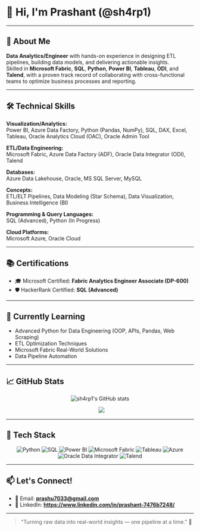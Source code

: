 # 👋 Hi, I'm Prashant (@sh4rp1)

---

## 🚀 About Me
**Data Analytics/Engineer** with hands-on experience in designing ETL pipelines, building data models, and delivering actionable insights.  
Skilled in **Microsoft Fabric**, **SQL**, **Python**, **Power BI**, **Tableau**, **ODI**, and **Talend**, with a proven track record of collaborating with cross-functional teams to optimize business processes and reporting.

---

## 🛠️ Technical Skills

**Visualization/Analytics:**  
Power BI, Azure Data Factory, Python (Pandas, NumPy), SQL, DAX, Excel, Tableau, Oracle Analytics Cloud (OAC), Oracle Admin Tool

**ETL/Data Engineering:**  
Microsoft Fabric, Azure Data Factory (ADF), Oracle Data Integrator (ODI), Talend

**Databases:**  
Azure Data Lakehouse, Oracle, MS SQL Server, MySQL

**Concepts:**  
ETL/ELT Pipelines, Data Modeling (Star Schema), Data Visualization, Business Intelligence (BI)

**Programming & Query Languages:**  
SQL (Advanced), Python (In Progress)

**Cloud Platforms:**  
Microsoft Azure, Oracle Cloud

---

## 📚 Certifications

- 🎓 Microsoft Certified: **Fabric Analytics Engineer Associate (DP-600)**
- 🛡️ HackerRank Certified: **SQL (Advanced)**

---

## 🌱 Currently Learning

- Advanced Python for Data Engineering (OOP, APIs, Pandas, Web Scraping)
- ETL Optimization Techniques
- Microsoft Fabric Real-World Solutions
- Data Pipeline Automation

---

## 📈 GitHub Stats
<p align="center">
  <img src="https://github-readme-stats.vercel.app/api?username=sh4rp1&show_icons=true&theme=tokyonight" alt="sh4rp1's GitHub stats" />
</p>

<p align="center"> 
  <img src="https://github-readme-stats.vercel.app/api/top-langs/?username=sh4rp1&layout=compact&theme=tokyonight" /> </p>

---

## 🧰 Tech Stack

<p align="center">
  <img src="https://img.shields.io/badge/Python-3776AB?style=flat&logo=python&logoColor=white" alt="Python"/>
  <img src="https://img.shields.io/badge/SQL-4479A1?style=flat&logo=postgresql&logoColor=white" alt="SQL"/>
  <img src="https://img.shields.io/badge/Power%20BI-F2C811?style=flat&logo=powerbi&logoColor=black" alt="Power BI"/>
  <img src="https://img.shields.io/badge/Microsoft%20Fabric-0078D4?style=flat&logo=microsoft&logoColor=white" alt="Microsoft Fabric"/>
  <img src="https://img.shields.io/badge/Tableau-E97627?style=flat&logo=tableau&logoColor=white" alt="Tableau"/>
  <img src="https://img.shields.io/badge/Azure-0078D4?style=flat&logo=microsoftazure&logoColor=white" alt="Azure"/>
  <img src="https://img.shields.io/badge/ODI-FF6600?style=flat&logo=oracle&logoColor=white" alt="Oracle Data Integrator"/>
  <img src="https://img.shields.io/badge/Talend-20B2AA?style=flat&logoColor=white" alt="Talend"/>
</p>

---

## 📫 Let's Connect!

- 📧 Email: **prashu7033@gmail.com**
- 💼 LinkedIn: **https://www.linkedin.com/in/prashant-7476b7248/**

---

> "Turning raw data into real-world insights — one pipeline at a time." 🚀
